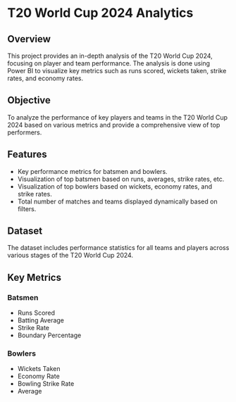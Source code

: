 # T20 World Cup 2024 Analytics

## Overview
This project provides an in-depth analysis of the T20 World Cup 2024, focusing on player and team performance. The analysis is done using Power BI to visualize key metrics such as runs scored, wickets taken, strike rates, and economy rates.

## Objective
To analyze the performance of key players and teams in the T20 World Cup 2024 based on various metrics and provide a comprehensive view of top performers.

## Features
- Key performance metrics for batsmen and bowlers.
- Visualization of top batsmen based on runs, averages, strike rates, etc.
- Visualization of top bowlers based on wickets, economy rates, and strike rates.
- Total number of matches and teams displayed dynamically based on filters.

## Dataset
The dataset includes performance statistics for all teams and players across various stages of the T20 World Cup 2024.

## Key Metrics
### Batsmen
- Runs Scored
- Batting Average
- Strike Rate
- Boundary Percentage

### Bowlers
- Wickets Taken
- Economy Rate
- Bowling Strike Rate
- Average
